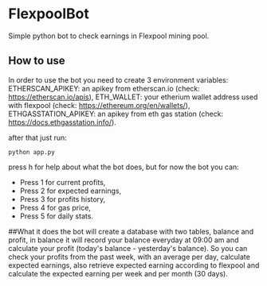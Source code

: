 # FlexpoolBot
Simple python bot to check earnings in Flexpool mining pool.

## How to use
In order to use the bot you need to create 3 environment variables:
   ETHERSCAN_APIKEY: an apikey from etherscan.io (check: https://etherscan.io/apis), 
   ETH_WALLET: your etherium wallet address used with flexpool (check: https://ethereum.org/en/wallets/),
   ETHGASSTATION_APIKEY: an apikey from eth gas station (check: https://docs.ethgasstation.info/).
   
after that just run:
```
python app.py
```
press h for help about what the bot does, but for now the bot you can:
 * Press 1 for current profits,
 * Press 2 for expected earnings,
 * Press 3 for profits history,
 * Press 4 for gas price,
 * Press 5 for daily stats.

##What it does
the bot will create a database with two tables, balance and profit, in balance it will record your balance everyday at 09:00 am and calculate your profit (today's balance - yesterday's balance).
So you can check your profits from the past week, with an average per day, calculate expected earnings, also retrieve expected earning according to flexpool and calculate the expected earning per week and per month (30 days).
